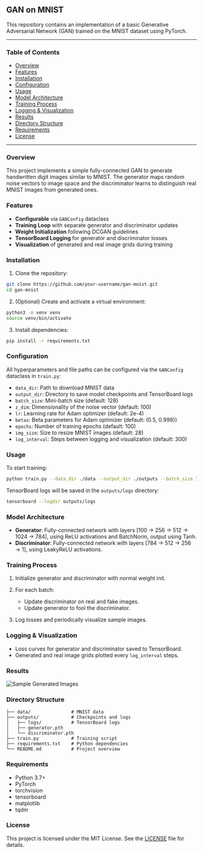## GAN on MNIST

This repository contains an implementation of a basic Generative Adversarial Network (GAN) trained on the MNIST dataset using PyTorch.

---

### Table of Contents

* [Overview](#overview)
* [Features](#features)
* [Installation](#installation)
* [Configuration](#configuration)
* [Usage](#usage)
* [Model Architecture](#model-architecture)
* [Training Process](#training-process)
* [Logging & Visualization](#logging--visualization)
* [Results](#results)
* [Directory Structure](#directory-structure)
* [Requirements](#requirements)
* [License](#license)

---

### Overview

This project implements a simple fully-connected GAN to generate handwritten digit images similar to MNIST. The generator maps random noise vectors to image space and the discriminator learns to distinguish real MNIST images from generated ones.

### Features

* **Configurable** via `GANConfig` dataclass
* **Training Loop** with separate generator and discriminator updates
* **Weight Initialization** following DCGAN guidelines
* **TensorBoard Logging** for generator and discriminator losses
* **Visualization** of generated and real image grids during training

### Installation

1. Clone the repository:

```bash
git clone https://github.com/your-username/gan-mnist.git
cd gan-mnist
```

2. (Optional) Create and activate a virtual environment:

```bash
python3 -m venv venv
source venv/bin/activate
```

3. Install dependencies:

```bash
pip install -r requirements.txt
```

### Configuration

All hyperparameters and file paths can be configured via the `GANConfig` dataclass in `train.py`:

* `data_dir`: Path to download MNIST data
* `output_dir`: Directory to save model checkpoints and TensorBoard logs
* `batch_size`: Mini-batch size (default: 128)
* `z_dim`: Dimensionality of the noise vector (default: 100)
* `lr`: Learning rate for Adam optimizer (default: 2e-4)
* `betas`: Beta parameters for Adam optimizer (default: (0.5, 0.999))
* `epochs`: Number of training epochs (default: 100)
* `img_size`: Size to resize MNIST images (default: 28)
* `log_interval`: Steps between logging and visualization (default: 300)

### Usage

To start training:

```bash
python train.py --data_dir ./data --output_dir ./outputs --batch_size 128 --z_dim 100 --lr 0.0002 --epochs 50
```

TensorBoard logs will be saved in the `outputs/logs` directory:

```bash
tensorboard --logdir outputs/logs
```

### Model Architecture

* **Generator**: Fully-connected network with layers \[100 → 256 → 512 → 1024 → 784], using ReLU activations and BatchNorm, output using Tanh.
* **Discriminator**: Fully-connected network with layers \[784 → 512 → 256 → 1], using LeakyReLU activations.

### Training Process

1. Initialize generator and discriminator with normal weight init.
2. For each batch:

   * Update discriminator on real and fake images.
   * Update generator to fool the discriminator.
3. Log losses and periodically visualize sample images.

### Logging & Visualization

* Loss curves for generator and discriminator saved to TensorBoard.
* Generated and real image grids plotted every `log_interval` steps.

### Results

![Sample Generated Images](https://user-images.githubusercontent.com/your-username/gan-mnist/assets/sample_generated.png)

### Directory Structure

```
├── data/               # MNIST data
├── outputs/            # Checkpoints and logs
│   ├── logs/           # TensorBoard logs
│   ├── generator.pth
│   └── discriminator.pth
├── train.py            # Training script
├── requirements.txt    # Python dependencies
└── README.md           # Project overview
```

### Requirements

* Python 3.7+
* PyTorch
* torchvision
* tensorboard
* matplotlib
* tqdm

### License

This project is licensed under the MIT License. See the [LICENSE](LICENSE) file for details.
